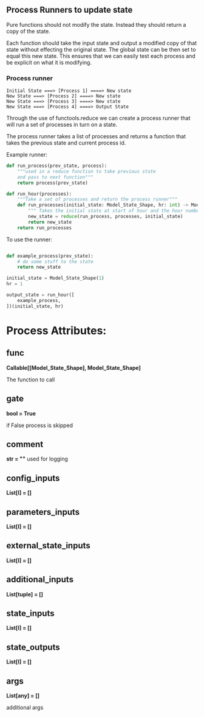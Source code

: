 
## Process Runners to update state
Pure functions should not modify the state. Instead they should return a copy of the state.

Each function should take the input state and output a modified copy of that state without effecting the original state. The global state can be then set to equal this new state. This ensures that we can easily test each process and be explicit on what it is modifying.


### Process runner
```
Initial State ===> [Process 1] ====> New state
New State ===> [Process 2] ====> New state
New State ===> [Process 3] ====> New state
New State ===> [Process 4] ====> Output State
```

Through the use of functools.reduce we can create a process runner that will run a
set of processes in turn on a state.

The process runner takes a list of processes and returns a function that takes the previous state and current process id.

Example runner:
``` python
def run_process(prev_state, process):
    """used in a reduce function to take previous state
    and pass to next function"""
    return process(prev_state)

def run_hour(processes):
    """Take a set of processes and return the process runner"""
    def run_processes(initial_state: Model_State_Shape, hr: int) -> Model_State_Shape:
        """ Takes the initial state at start of hour and the hour number"""
        new_state = reduce(run_process, processes, initial_state)
        return new_state
    return run_processes
```

To use the runner:
``` python

def example_process(prev_state):
    # do some stuff to the state
    return new_state

initial_state = Model_State_Shape(1)
hr = 1

output_state = run_hour([
    example_process,
])(initial_state, hr)
```

# Process Attributes:

## func
**Callable[[Model_State_Shape], Model_State_Shape]**

The function to call

## gate
**bool = True**

if False process is skipped

## comment
**str = ""**
used for logging

## config_inputs
**List[I] = []**

## parameters_inputs
**List[I] = []**

## external_state_inputs
**List[I] = []**

## additional_inputs
**List[tuple] = []**

## state_inputs
**List[I] = []**

## state_outputs
**List[I] = []**

## args
**List[any] = []**

additional args
